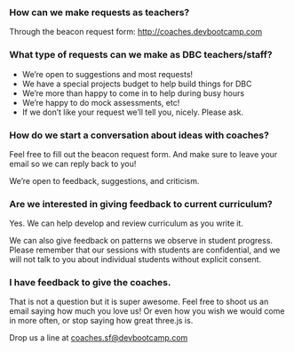 ### How can we make requests as teachers?

Through the beacon request form: http://coaches.devbootcamp.com

### What type of requests can we make as DBC teachers/staff?

- We’re open to suggestions and most requests!
- We have a special projects budget to help build things for DBC
- We’re more than happy to come in to help during busy hours
- We’re happy to do mock assessments, etc!
- If we don’t like your request we’ll tell you, nicely. Please ask.

### How do we start a conversation about ideas with coaches?

Feel free to fill out the beacon request form. And make sure to leave your email so we can reply back to you! 

We’re open to feedback, suggestions, and criticism.

### Are we interested in giving feedback to current curriculum?

Yes.  We can help develop and review curriculum as you write it.

We can also give feedback on patterns we observe in student progress.  Please remember that our sessions with students are confidential, and we will not talk to you about individual students without explicit consent. 

### I have feedback to give the coaches.

That is not a question but it is super awesome.  Feel free to shoot us an email saying how much you love us! Or even how you wish we would come in more often, or stop saying how great three.js is.

Drop us a line at coaches.sf@devbootcamp.com